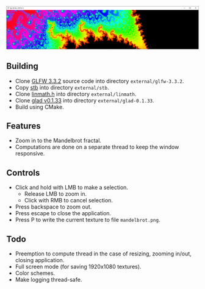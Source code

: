 ![alt text](example.png?raw=true)

## Building
* Clone [GLFW 3.3.2](https://github.com/glfw/glfw/releases/tag/3.3.2) source code into directory `external/glfw-3.3.2`.
* Copy [stb](https://github.com/nothings/stb) into directory `external/stb`.
* Clone [linmath.h](https://github.com/datenwolf/linmath.h) into directory `external/linmath`.
* Clone [glad v0.1.33](https://github.com/Dav1dde/glad/releases/tag/v0.1.33) into directory `external/glad-0.1.33`.
* Build using CMake.

## Features
* Zoom in to the Mandelbrot fractal.
* Computations are done on a separate thread to keep the window responsive.

## Controls
* Click and hold with LMB to make a selection.
    * Release LMB to zoom in.
    * Click with RMB to cancel selection.
* Press backspace to zoom out.
* Press escape to close the application.
* Press P to write the current texture to file `mandelbrot.png`.

## Todo
* Preemption to compute thread in the case of resizing, zooming in/out, closing application.
* Full screen mode (for saving 1920x1080 textures).
* Color schemes.
* Make logging thread-safe.
